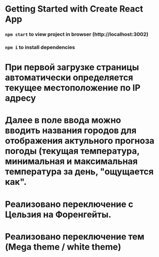# Getting Started with Create React App

### `npm start` to view project in browser (http://localhost:3002)

### `npm i` to install dependencies

# При первой загрузке страницы автоматически определяется текущее местоположение по IP адресу

# Далее в поле ввода можно вводить названия городов для отображения актульного прогноза погоды (текущая температура, минимальная и максимальная температура за день, "ощущается как".

# Реализовано переключение с Цельзия на Форенгейты.

# Реализовано переключение тем (Mega theme / white theme)

